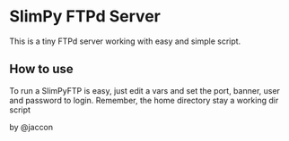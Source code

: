 # SlimPy FTPd Server
This is a tiny FTPd server working with easy and simple script.

## How to use
To run a SlimPyFTP is easy, just edit a vars and set the port, banner, user and password to login.
Remember, the home directory stay a working dir script

by @jaccon
